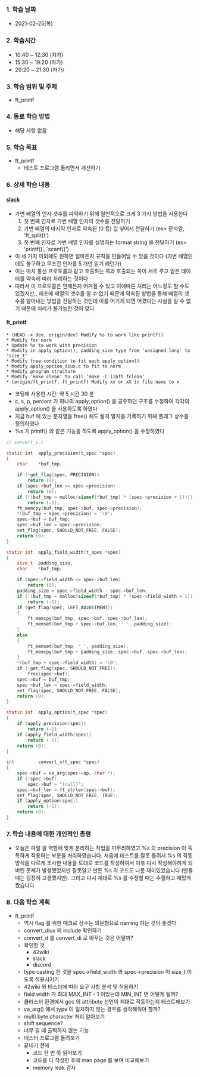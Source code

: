 ### 1. 학습 날짜

- 2021-02-25(목)

### 2. 학습시간

- 10:40 ~ 12:30 (자가)
- 15:30 ~ 19:20 (자가)
- 20:20 ~ 21:30 (자가)

### 3. 학습 범위 및 주제

- ft\_printf

### 4. 동료 학습 방법

- 해당 사항 없음

### 5. 학습 목표

- ft\_printf
  - 테스트 프로그램 돌리면서 개선하기

### 6. 상세 학습 내용

#### [slack](https://42born2code.slack.com/archives/CU6MU5TB7/p1614189050286600?thread_ts=1614183256.272500&cid=CU6MU5TB7)

- 가변 배열의 인자 갯수를 파악하기 위해 일반적으로 크게 3 가지 방법을 사용한다
  1. 첫 번째 인자로 가변 배열 인자의 갯수를 전달하기
  2. 가변 배열의 마지막 인자로 약속된 (0 등) 값 넣어서 전달하기 (ex> 문자열, 'ft\_split()')
  3. 첫 번째 인자로 가변 배열 인자를 설명하는 format string 을 전달하기 (ex> 'printf()', 'scanf()')
- 이 세 가지 이외에도 원하면 얼마든지 규칙을 만들어낼 수 있을 것이다 (가변 배열인데도 불구하고 무조건 인자를 5 개만 읽기 라던가)
- 이는 마치 통신 프로토콜과 같고 호출하는 쪽과 호출되는 쪽이 서로 주고 받은 데이터를 약속에 따라 처리하는 것이다
- 따라서 이 프로토콜은 언제든지 어겨질 수 있고 이에따른 처리는 어느정도 할 수도 있겠지만,, 애초에 배열의 갯수를 알 수 없기 때문에 약속된 방법을 통해 배열의 갯수를 알아내는 방법을 전달하는 것인데 이를 어기게 되면 어겼다는 사실을 알 수 없기 때문에 처리가 불가능한 것이 맞다

#### ft\_printf

```git
* (HEAD -> dev, origin/dev) Modify %s to work like printf()
* Modify for norm
* Update %s to work with precision
* Modify in apply_option(), padding_size type from 'unsigned long' to 'size_t'
* Modify free condition to fit each apply_option()
* Modify apply_option_diux.c to fit to norm
* Modify program structure
* Modify 'make clean' to call 'make -C libft fclean'
* (origin/ft_printf, ft_printf) Modify xx or xX in file name to x
```

- 코딩에 사용한 시간: 약 5 시간 30 분
- c, s, p, percent 가 하나의 apply\_option() 을 공유하던 구조를 수정하여 각각의 apply\_option() 을 사용하도록 하였다
- 지금 buf 에 있는 문자열을 free() 해도 될지 말지를 기록하기 위해 플래그 상수를 정의하였다
- %s 가 printf() 와 같은 기능을 하도록 apply\_option() 을 수정하였다

```c
// convert_s.c

static int  apply_precision(t_spec *spec)
{
    char    *buf_tmp;

    if (!get_flag(spec, PRECISION))
        return (0);
    if (spec->buf_len <= spec->precision)
        return (0);
    if (!(buf_tmp = malloc(sizeof(*buf_tmp) * (spec->precision + 1))))
        return (-1);
    ft_memcpy(buf_tmp, spec->buf, spec->precision);
    *(buf_tmp + spec->precision) = '\0';
    spec->buf = buf_tmp;
    spec->buf_len = spec->precision;
    set_flag(spec, SHOULD_NOT_FREE, FALSE);
    return (0);
}

static int  apply_field_width(t_spec *spec)
{
    size_t  padding_size;
    char    *buf_tmp;

    if (spec->field_width <= spec->buf_len)
        return (0);
    padding_size = spec->field_width - spec->buf_len;
    if (!(buf_tmp = malloc(sizeof(*buf_tmp) * (spec->field_width + 1))))
        return (-1);
    if (get_flag(spec, LEFT_ADJUSTMENT))
    {
        ft_memcpy(buf_tmp, spec->buf, spec->buf_len);
        ft_memset(buf_tmp + spec->buf_len, ' ', padding_size);
    }
    else
    {
        ft_memset(buf_tmp, ' ', padding_size);
        ft_memcpy(buf_tmp + padding_size, spec->buf, spec->buf_len);
    }
    *(buf_tmp + spec->field_width) = '\0';
    if (!get_flag(spec, SHOULD_NOT_FREE))
        free(spec->buf);
    spec->buf = buf_tmp;
    spec->buf_len = spec->field_width;
    set_flag(spec, SHOULD_NOT_FREE, FALSE);
    return (0);
}

static int  apply_option(t_spec *spec)
{
    if (apply_precision(spec))
        return (-1);
    if (apply_field_width(spec))
        return (-1);
    return (0);
}

int         convert_s(t_spec *spec)
{
    spec->buf = va_arg(spec->ap, char *);
    if (!spec->buf)
        spec->buf = "(null)";
    spec->buf_len = ft_strlen(spec->buf);
    set_flag(spec, SHOULD_NOT_FREE, TRUE);
    if (apply_option(spec))
        return (-1);
    return (0);
}
```

### 7. 학습 내용에 대한 개인적인 총평

- 오늘은 파일 을 역할에 맞게 분리하는 작업을 마무리하였고 %s 의 precision 이 독특하게 작용하는 부분을 처리하였습니다. 처음에 테스트를 잘못 돌려서 %s 의 작동 방식을 다르게 조사한 내용을 토대로 코드를 작성하여서 이후 다시 작성해야하게 되버린 문제가 발생했었지만 잘못알고 만든 %s 의 코드도 나름 재미있었습니다 (만들 때는 굉장히 고생했지만). 그리고 다시 제대로 %s 를 수정할 때는 수월하고 재밌게 짰습니다

### 8. 다음 학습 계획

- ft\_printf
  - 역시 flag 를 위한 매크로 상수는 의문형으로 naming 하는 것이 좋겠다
  - convert\_diux 의 include 확인하기
  - convert\_d 를 convert\_di 로 바꾸는 것은 어떨까?
  - 확인할 것
    - 42wiki
    - slack
    - discord
  - type casting 한 것을 spec-\>field\_width 와 spec-\>precision 이 size\_t 이도록 적용시키기
  - 42wiki 와 테스터에 따라 요구 사항 분석 및 적용하기
  - field width 가 최대 MAX\_INT - 1 이었는데 MIN\_INT 면 어떻게 될까?
  - 클러스터 환경에서 gcc 의 attribute 선언이 제대로 작동하는지 테스트해보기
  - va\_arg() 에서 type 이 일치하지 않는 경우를 생각해줘야 할까?
  - multi byte character 처리 알아보기
  - shift sequence?
  - 너무 길 때 출력하지 않는 기능
  - 테스터 프로그램 돌려보기
  - 끝내기 전에
    - 코드 한 번 쭉 읽어보기
    - 코드를 다 작성한 후에 man page 를 보며 비교해보기
    - memory leak 검사
